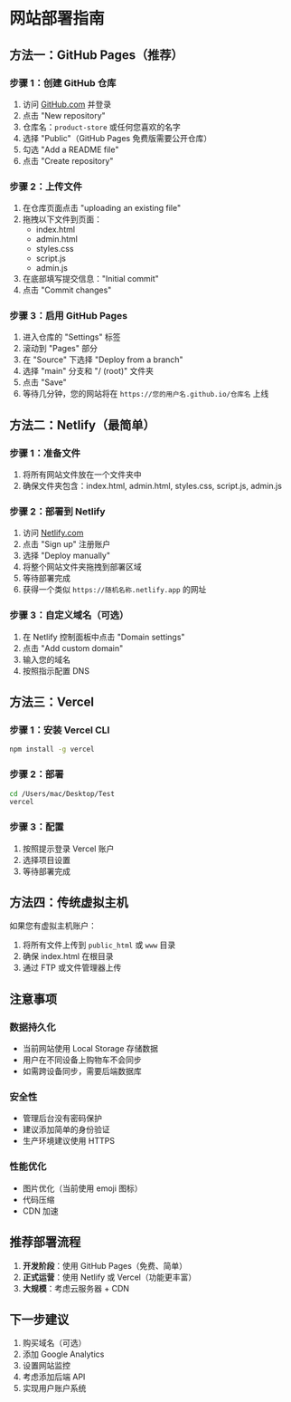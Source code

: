 # 网站部署指南

## 方法一：GitHub Pages（推荐）

### 步骤 1：创建 GitHub 仓库
1. 访问 [GitHub.com](https://github.com) 并登录
2. 点击 "New repository"
3. 仓库名：`product-store` 或任何您喜欢的名字
4. 选择 "Public"（GitHub Pages 免费版需要公开仓库）
5. 勾选 "Add a README file"
6. 点击 "Create repository"

### 步骤 2：上传文件
1. 在仓库页面点击 "uploading an existing file"
2. 拖拽以下文件到页面：
   - index.html
   - admin.html
   - styles.css
   - script.js
   - admin.js
3. 在底部填写提交信息："Initial commit"
4. 点击 "Commit changes"

### 步骤 3：启用 GitHub Pages
1. 进入仓库的 "Settings" 标签
2. 滚动到 "Pages" 部分
3. 在 "Source" 下选择 "Deploy from a branch"
4. 选择 "main" 分支和 "/ (root)" 文件夹
5. 点击 "Save"
6. 等待几分钟，您的网站将在 `https://您的用户名.github.io/仓库名` 上线

## 方法二：Netlify（最简单）

### 步骤 1：准备文件
1. 将所有网站文件放在一个文件夹中
2. 确保文件夹包含：index.html, admin.html, styles.css, script.js, admin.js

### 步骤 2：部署到 Netlify
1. 访问 [Netlify.com](https://netlify.com)
2. 点击 "Sign up" 注册账户
3. 选择 "Deploy manually"
4. 将整个网站文件夹拖拽到部署区域
5. 等待部署完成
6. 获得一个类似 `https://随机名称.netlify.app` 的网址

### 步骤 3：自定义域名（可选）
1. 在 Netlify 控制面板中点击 "Domain settings"
2. 点击 "Add custom domain"
3. 输入您的域名
4. 按照指示配置 DNS

## 方法三：Vercel

### 步骤 1：安装 Vercel CLI
```bash
npm install -g vercel
```

### 步骤 2：部署
```bash
cd /Users/mac/Desktop/Test
vercel
```

### 步骤 3：配置
1. 按照提示登录 Vercel 账户
2. 选择项目设置
3. 等待部署完成

## 方法四：传统虚拟主机

如果您有虚拟主机账户：
1. 将所有文件上传到 `public_html` 或 `www` 目录
2. 确保 index.html 在根目录
3. 通过 FTP 或文件管理器上传

## 注意事项

### 数据持久化
- 当前网站使用 Local Storage 存储数据
- 用户在不同设备上购物车不会同步
- 如需跨设备同步，需要后端数据库

### 安全性
- 管理后台没有密码保护
- 建议添加简单的身份验证
- 生产环境建议使用 HTTPS

### 性能优化
- 图片优化（当前使用 emoji 图标）
- 代码压缩
- CDN 加速

## 推荐部署流程

1. **开发阶段**：使用 GitHub Pages（免费、简单）
2. **正式运营**：使用 Netlify 或 Vercel（功能更丰富）
3. **大规模**：考虑云服务器 + CDN

## 下一步建议

1. 购买域名（可选）
2. 添加 Google Analytics
3. 设置网站监控
4. 考虑添加后端 API
5. 实现用户账户系统
